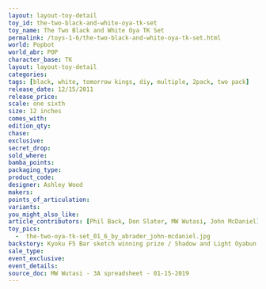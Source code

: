 ```yaml
---
layout: layout-toy-detail 
toy_id: the-two-black-and-white-oya-tk-set
toy_name: The Two Black and White Oya TK Set
permalink: /toys-1-6/the-two-black-and-white-oya-tk-set.html
world: Popbot
world_abr: POP
character_base: TK
layout: layout-toy-detail
categories: 
tags: [black, white, tomorrow kings, diy, multiple, 2pack, two pack]
release_date: 12/15/2011
release_price: 
scale: one sixth
size: 12 inches
comes_with: 
edition_qty: 
chase: 
exclusive: 
secret_drop: 
sold_where: 
bamba_points: 
packaging_type: 
product_code:
designer: Ashley Wood
makers: 
points_of_articulation: 
variants: 
you_might_also_like: 
article_contributors: [Phil Back, Don Slater, MW Wutasi, John McDaniel]
toy_pics: 
  -  the-two-oya-tk-set_01_6_by_abrader_john-mcdaniel.jpg
backstory: Kyoku F5 Bar sketch winning prize / Shadow and Light Oyabun / Oya Police
sale_type: 
event_exclusive: 
event_details: 
source_doc: MW Wutasi - 3A spreadsheet - 01-15-2019
---
```

